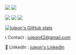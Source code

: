 
<img src="https://img.shields.io/badge/typescript-3178C6?style=for-the-badge&logo=typescript&logoColor=white"> <img src="https://img.shields.io/badge/react-61DAFB?style=for-the-badge&logo=react&logoColor=black">

<img src="https://img.shields.io/badge/nextjs-000000?style=for-the-badge&logo=nextdotjs&logoColor=white">  <img src="https://img.shields.io/badge/c-A8B9CC?style=for-the-badge&logo=c&logoColor=white"> <img src="https://img.shields.io/badge/c++-00599C?style=for-the-badge&logo=c%2B%2B&logoColor=white"> 

[![jujeon's GitHub stats](https://github-readme-stats.vercel.app/api?username=joonseong11&hide=stars,contribs&count_private=true&show_icons=true&theme=ambient_gradient)](https://github.com/joonseong11/github-readme-stats)

📞 Contact : jujeon42@gmail.com

👋 LinkedIn : [jujeon's LinkedIn](https://www.linkedin.com/in/jujeon42)

